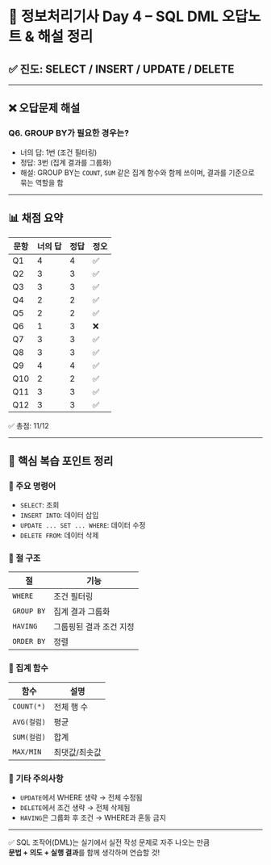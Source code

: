 
# 📘 정보처리기사 Day 4 – SQL DML 오답노트 & 해설 정리

## ✅ 진도: SELECT / INSERT / UPDATE / DELETE

---

## ❌ 오답문제 해설

### Q6. GROUP BY가 필요한 경우는?
- 너의 답: 1번 (조건 필터링)
- 정답: 3번 (집계 결과를 그룹화)
- 해설: GROUP BY는 `COUNT`, `SUM` 같은 집계 함수와 함께 쓰이며,
  결과를 기준으로 묶는 역할을 함

---

## 📊 채점 요약

| 문항 | 너의 답 | 정답 | 정오 |
|------|---------|------|------|
| Q1   | 4       | 4    | ✅ |
| Q2   | 3       | 3    | ✅ |
| Q3   | 3       | 3    | ✅ |
| Q4   | 2       | 2    | ✅ |
| Q5   | 2       | 2    | ✅ |
| Q6   | 1       | 3    | ❌ |
| Q7   | 3       | 3    | ✅ |
| Q8   | 3       | 3    | ✅ |
| Q9   | 4       | 4    | ✅ |
| Q10  | 2       | 2    | ✅ |
| Q11  | 3       | 3    | ✅ |
| Q12  | 3       | 3    | ✅ |

✅ 총점: 11/12

---

## 🧠 핵심 복습 포인트 정리

### 🔹 주요 명령어
- `SELECT`: 조회
- `INSERT INTO`: 데이터 삽입
- `UPDATE ... SET ... WHERE`: 데이터 수정
- `DELETE FROM`: 데이터 삭제

### 🔹 절 구조
| 절 | 기능 |
|----|------|
| `WHERE` | 조건 필터링 |
| `GROUP BY` | 집계 결과 그룹화 |
| `HAVING` | 그룹핑된 결과 조건 지정 |
| `ORDER BY` | 정렬 |

### 🔹 집계 함수
| 함수 | 설명 |
|------|------|
| `COUNT(*)` | 전체 행 수 |
| `AVG(컬럼)` | 평균 |
| `SUM(컬럼)` | 합계 |
| `MAX/MIN` | 최댓값/최솟값 |

### 🔹 기타 주의사항
- `UPDATE`에서 WHERE 생략 → 전체 수정됨
- `DELETE`에서 조건 생략 → 전체 삭제됨
- `HAVING`은 그룹화 후 조건 → WHERE과 혼동 금지

---

✅ SQL 조작어(DML)는 실기에서 실전 작성 문제로 자주 나오는 만큼  
**문법 + 의도 + 실행 결과**를 함께 생각하며 연습할 것!
